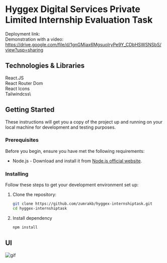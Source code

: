 # Hyggex Digital Services Private Limited Internship Evaluation Task

Deployment link: \
Demonstration with a video: https://drive.google.com/file/d/1gnGMiax6MgsuoIryPe9Y_CDbHSWSNSbS/view?usp=sharing

## Technologies & Libraries

React.JS\
React Router Dom\
React Icons\
Tailwindcss\

## Getting Started

These instructions will get you a copy of the project up and running on your local machine for development and testing purposes.

### Prerequisites

Before you begin, ensure you have met the following requirements:

- Node.js - Download and install it from [Node.js official website](https://nodejs.org/).

### Installing

Follow these steps to get your development environment set up:

1. Clone the repository:

   ```bash
   git clone https://github.com/zumrakb/hyggex-internshiptask.git
   cd hyggex-internshiptask

   ```

2. Install dependency
   ```bash
   npm install
   ```

## UI

![gif](https://github.com/zumrakb/hyggex-internshiptask/assets/139718764/3c3c17ce-c693-4539-8203-6c24efc04cc4)
